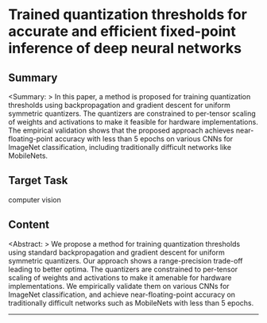 # Trained quantization thresholds for accurate and efficient fixed-point inference of deep neural networks

## Summary

<Summary: > In this paper, a method is proposed for training quantization thresholds using backpropagation and gradient descent for uniform symmetric quantizers. The quantizers are constrained to per-tensor scaling of weights and activations to make it feasible for hardware implementations. The empirical validation shows that the proposed approach achieves near-floating-point accuracy with less than 5 epochs on various CNNs for ImageNet classification, including traditionally difficult networks like MobileNets.


## Target Task

computer vision

## Content

<Abstract: > We propose a method for training quantization thresholds using standard backpropagation and gradient descent for uniform symmetric quantizers. Our approach shows a range-precision trade-off leading to better optima. The quantizers are constrained to per-tensor scaling of weights and activations to make it amenable for hardware implementations. We empirically validate them on various CNNs for ImageNet classification, and achieve near-floating-point accuracy on traditionally difficult networks such as MobileNets with less than 5 epochs.



---


